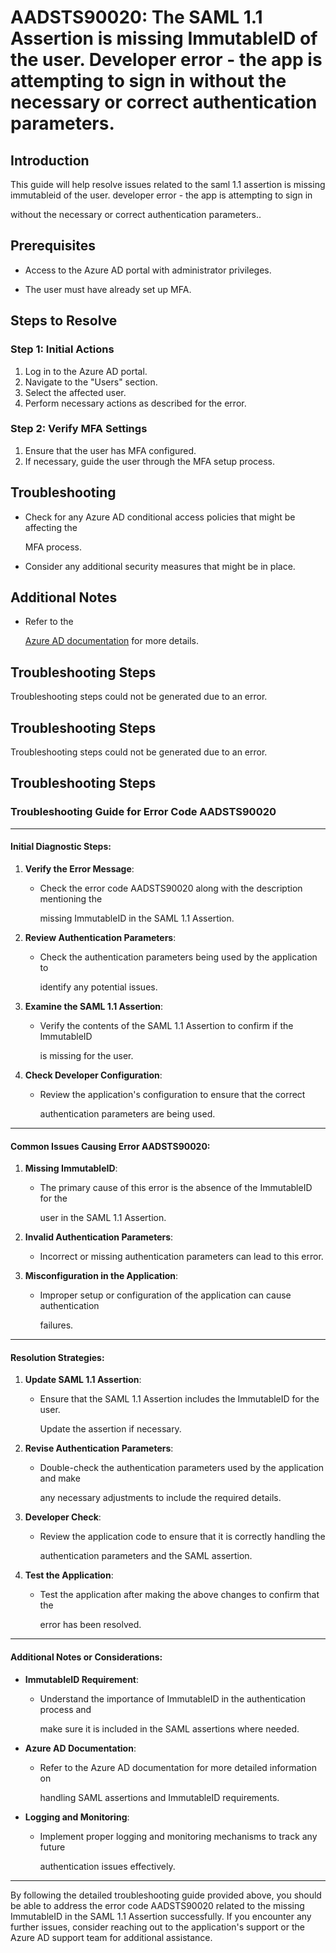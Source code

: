 # AADSTS90020: The SAML 1.1 Assertion is missing ImmutableID of the user. Developer error - the app is attempting to sign in without the necessary or correct authentication parameters.


## Introduction

This guide will help resolve issues related to the saml 1.1 assertion is missing
immutableid of the user. developer error - the app is attempting to sign in

without the necessary or correct authentication parameters..


## Prerequisites


* Access to the Azure AD portal with administrator privileges.

* The user must have already set up MFA.


## Steps to Resolve


### Step 1: Initial Actions

1. Log in to the Azure AD portal.
2. Navigate to the "Users" section.
3. Select the affected user.
4. Perform necessary actions as described for the error.


### Step 2: Verify MFA Settings

1. Ensure that the user has MFA configured.
2. If necessary, guide the user through the MFA setup process.


## Troubleshooting


* Check for any Azure AD conditional access policies that might be affecting the

  MFA process.

* Consider any additional security measures that might be in place.


## Additional Notes


* Refer to the

  [Azure AD 
documentation](https://learn.microsoft.com/en-us/azure/active-directory/)
  for more details.


## Troubleshooting Steps

Troubleshooting steps could not be generated due to an error.


## Troubleshooting Steps

Troubleshooting steps could not be generated due to an error.


## Troubleshooting Steps


### Troubleshooting Guide for Error Code AADSTS90020

***


#### Initial Diagnostic Steps:

1. **Verify the Error Message**:
   * Check the error code AADSTS90020 along with the description mentioning the

     missing ImmutableID in the SAML 1.1 Assertion.
2. **Review Authentication Parameters**:
   * Check the authentication parameters being used by the application to

     identify any potential issues.
3. **Examine the SAML 1.1 Assertion**:
   * Verify the contents of the SAML 1.1 Assertion to confirm if the ImmutableID

     is missing for the user.
4. **Check Developer Configuration**:
   * Review the application's configuration to ensure that the correct

     authentication parameters are being used.

***


#### Common Issues Causing Error AADSTS90020:

1. **Missing ImmutableID**:
   * The primary cause of this error is the absence of the ImmutableID for the

     user in the SAML 1.1 Assertion.
2. **Invalid Authentication Parameters**:
   * Incorrect or missing authentication parameters can lead to this error.

3. **Misconfiguration in the Application**:
   * Improper setup or configuration of the application can cause authentication

     failures.

***


#### Resolution Strategies:

1. **Update SAML 1.1 Assertion**:

   * Ensure that the SAML 1.1 Assertion includes the ImmutableID for the user.

     Update the assertion if necessary.

2. **Revise Authentication Parameters**:

   * Double-check the authentication parameters used by the application and make

     any necessary adjustments to include the required details.

3. **Developer Check**:

   * Review the application code to ensure that it is correctly handling the

     authentication parameters and the SAML assertion.

4. **Test the Application**:
   * Test the application after making the above changes to confirm that the

     error has been resolved.

***


#### Additional Notes or Considerations:


* **ImmutableID Requirement**:

  * Understand the importance of ImmutableID in the authentication process and

    make sure it is included in the SAML assertions where needed.


* **Azure AD Documentation**:

  * Refer to the Azure AD documentation for more detailed information on

    handling SAML assertions and ImmutableID requirements.


* **Logging and Monitoring**:

  * Implement proper logging and monitoring mechanisms to track any future

    authentication issues effectively.

*** 

By following the detailed troubleshooting guide provided above, you should be
able to address the error code AADSTS90020 related to the missing ImmutableID in
the SAML 1.1 Assertion successfully. If you encounter any further issues,
consider reaching out to the application's support or the Azure AD support team
for additional assistance.